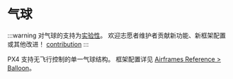 # 气球

<LinkedBadge type="warning" text="Experimental" url="../airframes/#experimental-vehicles"/>

:::warning
对气球的支持为[实验性](../airframes/index.md#experimental-vehicles)。
欢迎志愿者维护者贡献新功能、新框架配置或其他改进！
[contribution](../contribute/index.md)
:::

PX4 支持无飞行控制的单一气球结构。
框架配置详见 [Airframes Reference > Balloon](../airframes/airframe_reference.md#balloon)。